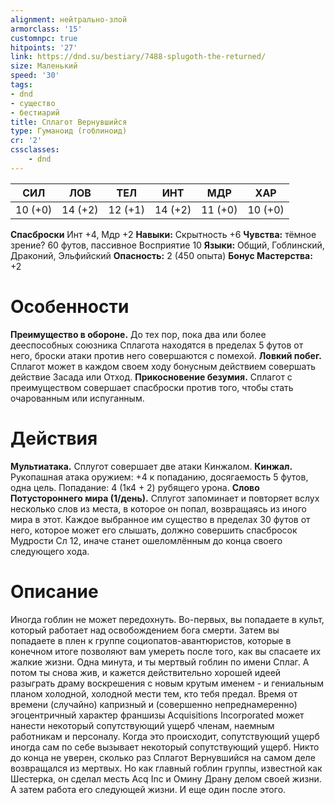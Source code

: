```yaml
---
alignment: нейтрально-злой
armorclass: '15'
customnpc: true
hitpoints: '27'
link: https://dnd.su/bestiary/7488-splugoth-the-returned/
size: Маленький
speed: '30'
tags:
- dnd
- существо
- бестиарий
title: Сплагот Вернувшийся
type: Гуманоид (гоблиноид)
cr: '2'
cssclasses:
    - dnd
---
```



| СИЛ | ЛОВ | ТЕЛ | ИНТ | МДР | ХАР |
|---|---|---|---|---|---|
| 10 (+0) | 14 (+2) | 12 (+1) | 14 (+2) | 11 (+0) | 10 (+0) |
**Спасброски** Инт +4, Мдр +2
**Навыки:** Скрытность +6
**Чувства:** тёмное зрение? 60 футов, пассивное Восприятие 10
**Языки:** Общий, Гоблинский, Драконий, Эльфийский
**Опасность:** 2 (450 опыта)
**Бонус Мастерства:** +2


# Особенности
**Преимущество в обороне.** До тех пор, пока два или более дееспособных союзника Сплагота находятся в пределах 5 футов от него, броски атаки против него совершаются с помехой.
**Ловкий побег.** Сплагот может в каждом своем ходу бонусным действием совершать действие Засада или Отход.
**Прикосновение безумия.** Сплагот с преимуществом совершает спасброски против того, чтобы стать очарованным или испуганным.


# Действия
**Мультиатака.** Сплугот совершает две атаки Кинжалом.
**Кинжал.** Рукопашная атака оружием: +4 к попаданию, досягаемость 5 футов, одна цель. Попадание: 4 (1к4 + 2) рубящего урона.
**Слово Потустороннего мира (1/день).** Сплугот запоминает и повторяет вслух несколько слов из места, в которое он попал, возвращаясь из иного мира в этот. Каждое выбранное им существо в пределах 30 футов от него, которое может его слышать, должно совершить спасбросок Мудрости Сл 12, иначе станет ошеломлённым до конца своего следующего хода.


# Описание
Иногда гоблин не может передохнуть. Во-первых, вы попадаете в культ, который работает над освобождением бога смерти. Затем вы попадаете в плен к группе социопатов-авантюристов, которые в конечном итоге позволяют вам умереть после того, как вы спасаете их жалкие жизни. Одна минута, и ты мертвый гоблин по имени Сплаг. А потом ты снова жив, и кажется действительно хорошей идеей разыграть драму воскрешения с новым крутым именем - и гениальным планом холодной, холодной мести тем, кто тебя предал. Время от времени (случайно) капризный и (совершенно непреднамеренно) эгоцентричный характер франшизы Acquisitions Incorporated может нанести некоторый сопутствующий ущерб членам, наемным работникам и персоналу. Когда это происходит, сопутствующий ущерб иногда сам по себе вызывает некоторый сопутствующий ущерб. Никто до конца не уверен, сколько раз Сплагот Вернувшийся на самом деле возвращался из мертвых. Но как главный гоблин группы, известной как Шестерка, он сделал месть Acq Inc и Омину Драну делом своей жизни. А затем работа его следующей жизни. И еще один после этого.